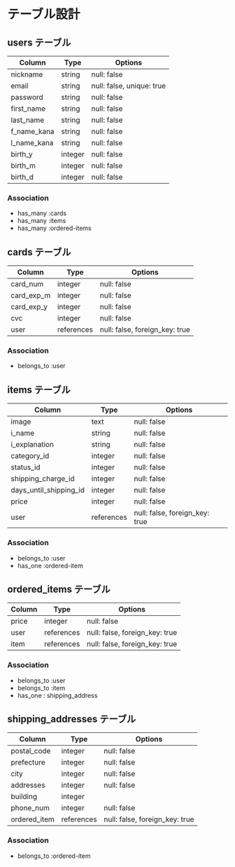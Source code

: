 # テーブル設計

## users テーブル

| Column      | Type    | Options                   |
| ----------- | ------- | ------------------------- |
| nickname    | string  | null: false               |
| email       | string  | null: false, unique: true |
| password    | string  | null: false               |
| first_name  | string  | null: false               |
| last_name   | string  | null: false               |
| f_name_kana | string  | null: false               |
| l_name_kana | string  | null: false               |
| birth_y     | integer | null: false               |
| birth_m     | integer | null: false               |
| birth_d     | integer | null: false               |

### Association

- has_many :cards
- has_many :items
- has_many :ordered-items

## cards テーブル

| Column     | Type       | Options                        |
| ---------- | ---------- | ------------------------------ |
| card_num   | integer    | null: false                    |
| card_exp_m | integer    | null: false                    |
| card_exp_y | integer    | null: false                    |
| cvc        | integer    | null: false                    |
| user       | references | null: false, foreign_key: true |

### Association

- belongs_to :user

## items テーブル

| Column                 | Type       | Options                        |
| ---------------------- | ---------- | ------------------------------ |
| image                  | text       | null: false                    |
| i_name                 | string     | null: false                    |
| i_explanation          | string     | null: false                    |
| category_id            | integer    | null: false                    |
| status_id              | integer    | null: false                    |
| shipping_charge_id     | integer    | null: false                    |
| days_until_shipping_id | integer    | null: false                    |
| price                  | integer    | null: false                    |
| user                   | references | null: false, foreign_key: true |

### Association

- belongs_to :user
- has_one :ordered-item

## ordered_items テーブル

| Column | Type       | Options                        |
| ------ | ---------- | ------------------------------ |
| price  | integer    | null: false |
| user   | references | null: false, foreign_key: true |
| item   | references | null: false, foreign_key: true |

### Association

- belongs_to :user
- belongs_to :item
- has_one : shipping_address

## shipping_addresses テーブル

| Column       | Type       | Options                        |
| ------------ | ---------- | ------------------------------ |
| postal_code  | integer    | null: false                    |
| prefecture   | integer    | null: false                    |
| city         | integer    | null: false                    |
| addresses    | integer    | null: false                    |
| building     | integer    |                                |
| phone_num    | integer    | null: false                    |
| ordered_item | references | null: false, foreign_key: true |

### Association

- belongs_to :ordered-item